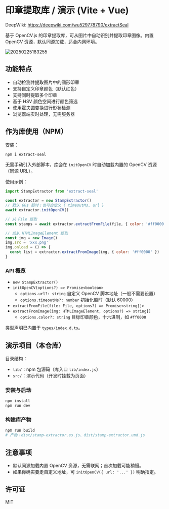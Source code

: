 # 印章提取库 / 演示 (Vite + Vue)

DeepWiki: <https://deepwiki.com/wu529778790/extractSeal>

基于 OpenCV.js 的印章提取库，可从图片中自动识别并提取印章图像。内置 OpenCV 资源，默认同源加载，适合内网环境。

![20250225183255](https://gcore.jsdelivr.net/gh/wu529778790/image/blog/20250225183255.png)

## 功能特点

- 自动检测并提取图片中的圆形印章
- 支持自定义印章颜色（默认红色）
- 支持同时提取多个印章
- 基于 HSV 颜色空间进行颜色筛选
- 使用霍夫圆变换进行形状检测
- 浏览器端实时处理，无需服务器

## 作为库使用（NPM）

安装：

```bash
npm i extract-seal
```

无需手动引入外部脚本，库会在 `initOpenCV` 时自动加载内置的 OpenCV 资源（同源 URL）。

使用示例：

```js
import StampExtractor from 'extract-seal'

const extractor = new StampExtractor()
// 默认 60s 超时；也可自定义 { timeoutMs, url }
await extractor.initOpenCV()

// 从 File 提取
const stamps = await extractor.extractFromFile(file, { color: '#ff0000' })

// 或从 HTMLImageElement 提取
const img = new Image()
img.src = 'xxx.png'
img.onload = () => {
  const list = extractor.extractFromImage(img, { color: '#ff0000' })
}
```

### API 概览

- `new StampExtractor()`
- `initOpenCV(options?) => Promise<boolean>`
  - `options.url?: string` 自定义 OpenCV 脚本地址（一般不需要设置）
  - `options.timeoutMs?: number` 初始化超时（默认 60000）
- `extractFromFile(file: File, options?) => Promise<string[]>`
- `extractFromImage(img: HTMLImageElement, options?) => string[]`
  - `options.color?: string` 目标印章颜色，十六进制，如 `#ff0000`

类型声明已内置于 `types/index.d.ts`。

## 演示项目（本仓库）

目录结构：

- `lib/`：npm 包源码（库入口 `lib/index.js`）
- `src/`：演示代码（开发时挂载为页面）

### 安装与启动

```bash
npm install
npm run dev
```

### 构建库产物

```bash
npm run build
# 产物：dist/stamp-extractor.es.js、dist/stamp-extractor.umd.js
```

## 注意事项

- 默认同源加载内置 OpenCV 资源，无需联网；首次加载可能稍慢。
- 如果你确实要走自定义地址，可 `initOpenCV({ url: '...' })` 明确指定。

## 许可证

MIT
